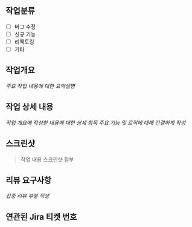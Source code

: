 ## 작업분류

- [ ] 버그 수정
- [ ] 신규 기능
- [ ] 리팩토링
- [ ] 기타

## 작업개요

_주요 작업 내용에 대한 요약설명_

## 작업 상세 내용

_작업 개요에 작성한 내용에 대한 상세 항목_
_주요 기능 및 로직에 대해 간결하게 작성_

## 스크린샷

> 작업 내용 스크린샷 첨부

## 리뷰 요구사항

_집중 리뷰 부분 작성_

## 연관된 Jira 티켓 번호
